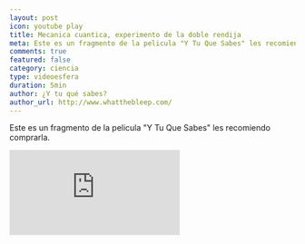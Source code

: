```yaml
---
layout: post
icon: youtube play
title: Mecanica cuantica, experimento de la doble rendija
meta: Este es un fragmento de la pelicula "Y Tu Que Sabes" les recomiendo comprarla.
comments: true
featured: false
category: ciencia
type: videoesfera
duration: 5min
author: ¿Y tu qué sabes?
author_url: http://www.whatthebleep.com/
---
```


<p>
 Este es un fragmento de la pelicula "Y Tu Que Sabes" les recomiendo comprarla.
</p>



<div class="video">
  <div class="video-wrapper">
<iframe src="https://www.youtube.com/embed/SzX-R38dZQw" frameborder="0" allowfullscreen></iframe>
  </div>
</div>